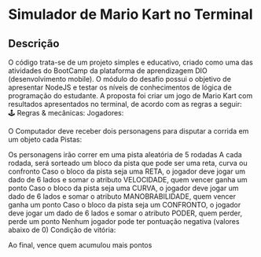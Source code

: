 # Simulador de Mario Kart no Terminal 
## Descrição
O código  trata-se de um projeto simples e educativo, criado como uma das atividades do BootCamp da plataforma de aprendizagem DIO (desenvolvimento mobile). O módulo do desafio possui o objetivo de apresentar NodeJS e testar os níveis de conhecimentos de lógica de programação do estudante.
A proposta foi criar um jogo de Mario Kart com resultados apresentados no terminal, de acordo com as regras a seguir: 
</br>
🕹️ Regras & mecânicas:
Jogadores:

O Computador deve receber dois personagens para disputar a corrida em um objeto cada
Pistas:

Os personagens irão correr em uma pista aleatória de 5 rodadas
A cada rodada, será sorteado um bloco da pista que pode ser uma reta, curva ou confronto
Caso o bloco da pista seja uma RETA, o jogador deve jogar um dado de 6 lados e somar o atributo VELOCIDADE, quem vencer ganha um ponto
Caso o bloco da pista seja uma CURVA, o jogador deve jogar um dado de 6 lados e somar o atributo MANOBRABILIDADE, quem vencer ganha um ponto
Caso o bloco da pista seja um CONFRONTO, o jogador deve jogar um dado de 6 lados e somar o atributo PODER, quem perder, perde um ponto
Nenhum jogador pode ter pontuação negativa (valores abaixo de 0)
Condição de vitória:

Ao final, vence quem acumulou mais pontos 



